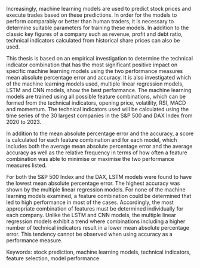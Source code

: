 Increasingly, machine learning models are used to predict stock prices and execute trades based on these predictions. In order for the models to perform comparably or better than human traders, it is necessary to determine suitable parameters for training these models. In addition to the classic key figures of a company such as revenue, profit and debt ratio, technical indicators calculated from historical share prices can also be used.

This thesis is based on an empirical investigation to determine the technical indicator combination that has the most significant positive impact on specific machine learning models using the two performance measures mean absolute percentage error and accuracy. It is also investigated which of the machine learning models used, multiple linear regression models, LSTM and CNN models, show the best performance. The machine learning models are trained using all possible feature combinations, which can be formed from the technical indicators, opening price, volatility, RSI, MACD and momentum. The technical indicators used will be calculated using the time series of the 30 largest companies in the S&P 500 and DAX Index from 2020 to 2023.

In addition to the mean absolute percentage error and the accuracy, a score is calculated for each feature combination and for each model, which includes both the average mean absolute percentage error and the average accuracy as well as the relative frequency in terms of how often a feature combination was able to minimise or maximise the two performance measures listed. 

For both the S&P 500 Index and the DAX, LSTM models were found to have the lowest mean absolute percentage error. The highest accuracy was shown by the multiple linear regression models. For none of the machine learning models examined, a feature combination could be determined that led to high performance in most of the cases. Accordingly, the most appropriate combination of features must be determined individually for each company. Unlike the LSTM and CNN models, the multiple linear regression models exhibit a trend where combinations including a higher number of technical indicators result in a lower mean absolute percentage error. This tendency cannot be observed when using accuracy as a performance measure.

Keywords: stock prediction, machine learning models, technical indicators, feature selection, model performance
